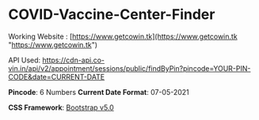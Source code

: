 # COVID-Vaccine-Center-Finder
Working Website : [https://www.getcowin.tk](https://www.getcowin.tk "https://www.getcowin.tk")

API Used: https://cdn-api.co-vin.in/api/v2/appointment/sessions/public/findByPin?pincode=YOUR-PIN-CODE&date=CURRENT-DATE

**Pincode**: 6 Numbers
**Current Date Format**: 07-05-2021

**CSS Framework**: [Bootstrap v5.0](https://getbootstrap.com/docs/5.0/getting-started/introduction/ "Bootstrap v5.0")

